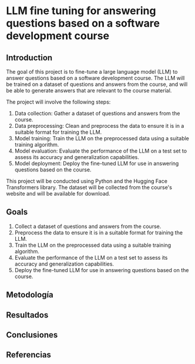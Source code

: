 # LLM fine tuning for answering questions based on a software development course

## Introduction
The goal of this project is to fine-tune a large language model (LLM) to answer questions based on a software development course. The LLM will be trained on a dataset of questions and answers from the course, and will be able to generate answers that are relevant to the course material.

The project will involve the following steps:

1. Data collection: Gather a dataset of questions and answers from the course.
2. Data preprocessing: Clean and preprocess the data to ensure it is in a suitable format for training the LLM.
3. Model training: Train the LLM on the preprocessed data using a suitable training algorithm.
4. Model evaluation: Evaluate the performance of the LLM on a test set to assess its accuracy and generalization capabilities.
5. Model deployment: Deploy the fine-tuned LLM for use in answering questions based on the course.

This project will be conducted using Python and the Hugging Face Transformers library. The dataset will be collected from the course's website and will be available for download.

## Goals
1. Collect a dataset of questions and answers from the course.
2. Preprocess the data to ensure it is in a suitable format for training the LLM.
3. Train the LLM on the preprocessed data using a suitable training algorithm.
4. Evaluate the performance of the LLM on a test set to assess its accuracy and generalization capabilities.
5. Deploy the fine-tuned LLM for use in answering questions based on the course.

## Metodología

## Resultados

## Conclusiones

## Referencias